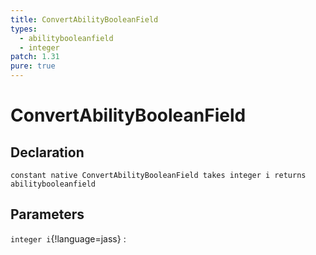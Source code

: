 ```yaml
---
title: ConvertAbilityBooleanField
types:
  - abilitybooleanfield
  - integer
patch: 1.31
pure: true
---
```


# ConvertAbilityBooleanField

## Declaration

```jass
constant native ConvertAbilityBooleanField takes integer i returns abilitybooleanfield
```

## Parameters
`integer i`{!language=jass}
: 
